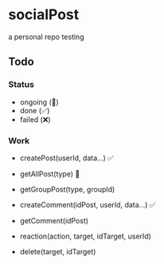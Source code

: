 # socialPost

a personal repo testing

## Todo

### Status

- ongoing (🚀)
- done (✅)
- failed (❌)

### Work

- createPost(userId, data...) ✅
- getAllPost(type) 🚀
- getGroupPost(type, groupId)

- createComment(idPost, userId, data...) ✅
- getComment(idPost)

- reaction(action, target, idTarget, userId)
- delete(target, idTarget)

